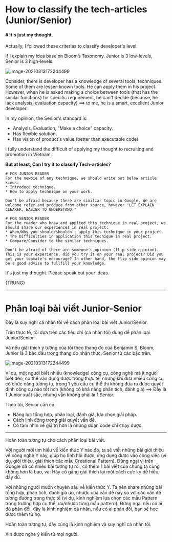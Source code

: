 # How to classify the tech-articles (Junior/Senior)

#### # It's just my thought.

Actually, I followed these criterias to classify developer's level.

If I explain my idea base on Bloom’s Taxonomy. Junior is 3 low-levels, Senior is 3 high-levels. 

![image-20210313172244499](https://tva1.sinaimg.cn/large/008eGmZEgy1goig8r6f3xj31do0o8kfl.jpg)

Consider, there is developer has a knowledge of several tools, techniques. Some of them are lesser-known tools. He can apply them in his project. However, when he is asked making a choice between tools (that has the similar functions) for specific requirement, he can't decide (because, he lack analysis, evaluation capacity) ==> to me, he is a smart, excellent Junior developer.

In my opinion, the Senior's standard is:

* Analysis, Evaluation, "Make a choice" capacity.
* Has flexible solution.
* Has vision of product's value (better than executable code)

I fully understand the difficult of applying my thought to recruiting and promotion in Vietnam. 

**But at least, Can I try it to classify Tech-articles?**

```
# FOR JUNIOR READER
For the newbie of any technique, we should write out below article kinds:
* Introduce technique.
* How to apply technique on your work.

Don't be afraid because there are similiar topic in Google, We are welcome refer and produce from other source, however "LET EXPLAIN CLEARER, EASIER TO UNDERSTAND."

```

```
# FOR SENIOR READER
For the reader who knew and applied this technique in real project, we should share our experiences in real project:
* When/Why you should/shouldn't apply this technique in your project.
* The Difficulties in application this techique in real project.
* Compare/Consider to the similar techniques.

Don't be afraid of there are someone's opinion (flip side opinion). This is your experience, did you try it on your real project? Did you get your teamate's encourage? In other hand, the flip side opinion may be a good advise to fullfill your knowledge.

```

It's just my thought. Please speak out your ideas.

{TRUNG}

------



# Phân loại bài viết Junior-Senior

Đây là suy nghĩ cá nhân tôi về cách phân loại bài viết Junior/Senior.

Trên thực tế, tôi dựa trên các tiêu chí (cá nhân tôi) dùng để phân loại Junior/Senior. 

Và nếu giải thích ý tưởng của tôi theo thang đo của Benjamin S. Bloom, Junior là 3 bậc đầu trong thang đo nhận thức. Senior từ các bậc trên.

![image-20210313172244499](https://tva1.sinaimg.cn/large/008eGmZEgy1goig8r6f3xj31do0o8kfl.jpg)

Ví dụ, một người biết nhiều (knowledge) công cụ, công nghệ mà ít người biết đến, có thể vận dụng được trong thực tế, nhưng khi đưa nhiều công cụ có chức năng tương tự, trong 1 yêu cầu cụ thể thì không đưa ra được quyết định công cụ nào tốt hơn (không có khả năng phân tích, đánh giá) ==> Đây là 1 Junior xuất sắc, nhưng vẫn không phải là 1 Senior.

Theo tôi, Senior cần có:

* Năng lực tổng hợp, phân loại, đánh giá, lựa chọn giải pháp. 
* Cách linh động trong giải quyết vấn đề. 
* Có tầm nhìn về giá trị hơn là những đoạn code chỉ chạy được.

-----

Hoàn toàn tương tự cho cách phân loại bài viết.

Với người mới tìm hiểu về kiến thức Y nào đó, ta sẽ viết những bài giới thiệu về công nghệ Y này, giúp họ lĩnh hội được, ứng dụng được vào công việc (ví dụ, giới thiệu, giải thích các mẫu Creational Pattern). Đừng ngại vì trên Google đã có nhiều bài tương tự rồi, có thêm 1 bài viết của chúng ta cũng không hơn là bao, và: Hãy cố gắng giải thích lại một cách cực kỳ dễ hiểu, đầy đủ.

Với những người muốn chuyên sâu về kiến thức Y. Ta nên share những bài tổng hợp, phân tích, đánh giá ưu, nhược của vấn đề này so với các vấn đề tương đương trong thực tế (ví dụ, kinh nghiệm lựa chọn các mẫu Pattern trong trường hợp cụ thể, ưu/nhược từng mẫu pattern). Đừng ngại nếu có ai đó phản đối, đây là kinh nghiệm cá nhân, nếu có ai phản đối, bạn sẽ học được thêm từ họ.

Hoàn toàn tương tự, đây cũng là kinh nghiệm và suy nghĩ cá nhân tôi. 

Xin được nghe ý kiến từ mọi người.